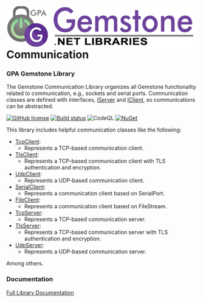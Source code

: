<img align="right" src="img/gemstone-wide-600.png" alt="gemstone logo">
<br/><br/><br/><br/>

# Communication
### GPA Gemstone Library

The Gemstone Communication Library organizes all Gemstone functionality related to communication, e.g., sockets and serial ports. Communication classes are defined with interfaces, [IServer](https://gemstone.github.io/communication/help/html/T_Gemstone_Communication_IServer.htm) and [IClient](https://gemstone.github.io/communication/help/html/T_Gemstone_Communication_IClient.htm), so communications can be abstracted.

[![GitHub license](https://img.shields.io/github/license/gemstone/communication?color=4CC61E)](https://github.com/gemstone/communication/blob/master/LICENSE)
[![Build status](https://ci.appveyor.com/api/projects/status/xj849729cx34ehki?svg=true)](https://ci.appveyor.com/project/ritchiecarroll/communication)
![CodeQL](https://github.com/gemstone/communication/workflows/CodeQL/badge.svg)
[![NuGet](https://buildstats.info/nuget/Gemstone.Communication)](https://www.nuget.org/packages/Gemstone.Communication#readme-body-tab)

This library includes helpful communication classes like the following:

* [TcpClient](https://gemstone.github.io/communication/help/html/T_Gemstone_Communication_TcpClient.htm):
  * Represents a TCP-based communication client.
* [TlsClient](https://gemstone.github.io/communication/help/html/T_Gemstone_Communication_TlsClient.htm):
  * Represents a TCP-based communication client with TLS authentication and encryption.
* [UdpClient](https://gemstone.github.io/communication/help/html/T_Gemstone_Communication_UdpClient.htm):
  * Represents a UDP-based communication client.
* [SerialClient](https://gemstone.github.io/communication/help/html/T_Gemstone_Communication_SerialClient.htm):
  * Represents a communication client based on SerialPort.
* [FileClient](https://gemstone.github.io/communication/help/html/T_Gemstone_Communication_FileClient.htm):
  * Represents a communication client based on FileStream.
* [TcpServer](https://gemstone.github.io/communication/help/html/T_Gemstone_Communication_TcpServer.htm):
  * Represents a TCP-based communication server.
* [TlsServer](https://gemstone.github.io/communication/help/html/T_Gemstone_Communication_TlsServer.htm):
  * Represents a TCP-based communication server with TLS authentication and encryption.
* [UdpServer](https://gemstone.github.io/communication/help/html/T_Gemstone_Communication_UdpServer.htm):
  * Represents a UDP-based communication server.

Among others.

### Documentation
[Full Library Documentation](https://gemstone.github.io/communication/help)
